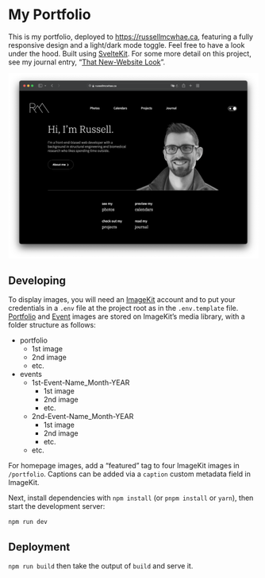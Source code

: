 # My Portfolio

This is my portfolio, deployed to https://russellmcwhae.ca, featuring a fully responsive design and a light/dark mode toggle. Feel free to have a look under the hood. Built using [SvelteKit](https://kit.svelte.dev/). For some more detail on this project, see my journal entry, “[That New-Website Look](https://russellmcwhae.ca/journal/new-website/)”.

!["Desktop view"](./docs/desktop.png)

## Developing

To display images, you will need an [ImageKit](https://imagekit.io) account and to put your credentials in a `.env` file at the project root as in the `.env.template` file. [Portfolio](https://russellmcwhae.ca/photography) and [Event](https://russellmcwhae.ca/events) images are stored on ImageKit’s media library, with a folder structure as follows:

-   portfolio
    -   1st image
    -   2nd image
    -   etc.
-   events
    -   1st-Event-Name_Month-YEAR
        -   1st image
        -   2nd image
        -   etc.
    -   2nd-Event-Name_Month-YEAR
        -   1st image
        -   2nd image
        -   etc.
    -   etc.

For homepage images, add a “featured” tag to four ImageKit images in `/portfolio`. Captions can be added via a `caption` custom metadata field in ImageKit.

Next, install dependencies with `npm install` (or `pnpm install` or `yarn`), then start the development server:

```bash
npm run dev
```

## Deployment

`npm run build` then take the output of `build` and serve it.
